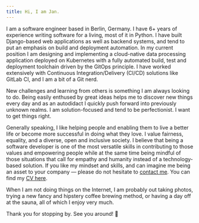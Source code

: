 ```yaml
---
title: Hi, I am Jan.
---
```


I am a software engineer based in Berlin, Germany. I have 6+ years of experience writing software for a living, most of it in Python. I have built Django-based web applications as well as backend systems, and tend to put an emphasis on build and deployment automation. In my current position I am designing and implementing a cloud-native data processing application deployed on Kubernetes with a fully automated build, test and deployment toolchain driven by the GitOps principle. I have worked extensively with Continuous Integration/Delivery (CI/CD) solutions like GitLab CI, and I am a bit of a Git nerd.

New challenges and learning from others is something I am always looking to do. Being easily enthused by great ideas helps me to discover new things every day and as an autodidact I quickly push forward into previously unknown realms. I am solution-focused and tend to be perfectionist. I want to get things right.

Generally speaking, I like helping people and enabling them to live a better life or become more successful in doing what they love. I value fairness, equality, and a diverse, open and inclusive society. I believe that being a software developer is one of the most versatile skills in contributing to those values and empowering people while at the same time being mindful of those situations that call for empathy and humanity instead of a technology-based solution. If you like my mindset and skills, and can imagine me being an asset to your company — please do not hesitate to [contact me](/contact/). You can find my [CV here](/media/cv.pdf).

When I am not doing things on the Internet, I am probably out taking photos, trying a new fancy and hipstery coffee brewing method, or having a day off at the sauna, all of which I enjoy very much.

Thank you for stopping by. See you around! 👋
